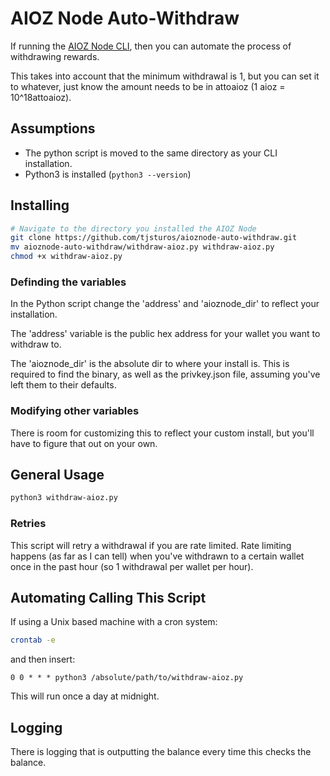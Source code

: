 # AIOZ Node Auto-Withdraw
If running the [AIOZ Node CLI](https://github.com/AIOZNetwork/aioz-dcdn-cli-node), then you can automate the process of withdrawing rewards.

This takes into account that the minimum withdrawal is 1, but you can set it to whatever, just know the amount needs to be in attoaioz (1 aioz = 10^18attoaioz).

## Assumptions
- The python script is moved to the same directory as your CLI installation.
- Python3 is installed (`python3 --version`)


## Installing
```bash
# Navigate to the directory you installed the AIOZ Node
git clone https://github.com/tjsturos/aioznode-auto-withdraw.git
mv aioznode-auto-withdraw/withdraw-aioz.py withdraw-aioz.py
chmod +x withdraw-aioz.py
```

### Definding the variables
In the Python script change the 'address' and 'aioznode_dir' to reflect your installation.

The 'address' variable is the public hex address for your wallet you want to withdraw to.

The 'aioznode_dir' is the absolute dir to where your install is.  This is required to find the binary, as well as the privkey.json file, assuming you've left them to their defaults.

### Modifying other variables
There is room for customizing this to reflect your custom install, but you'll have to figure that out on your own.

## General Usage
```bash
python3 withdraw-aioz.py
```

### Retries
This script will retry a withdrawal if you are rate limited.  Rate limiting happens (as far as I can tell) when you've withdrawn to a certain wallet once in the past hour (so 1 withdrawal per wallet per hour).  

## Automating Calling This Script
If using a Unix based machine with a cron system:
```bash
crontab -e
```

and then insert:
```
0 0 * * * python3 /absolute/path/to/withdraw-aioz.py
```

This will run once a day at midnight.

## Logging
There is logging that is outputting the balance every time this checks the balance.